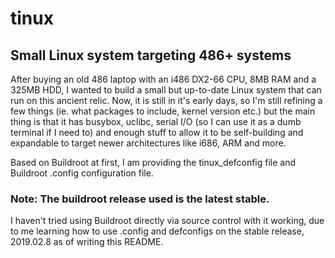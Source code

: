 # tinux
## Small Linux system targeting 486+ systems

After buying an old 486 laptop with an i486 DX2-66 CPU, 8MB RAM and a 325MB HDD, I wanted to build a small 
but up-to-date Linux system that can run on this ancient relic. Now, it is still in it's early days, so I'm still refining a few things 
(ie. what packages to include, kernel version etc.) but the main thing is that it has busybox, uclibc, serial I/O 
(so I can use it as a dumb terminal if I need to) and enough stuff to allow it to be self-building and expandable to
target newer architectures like i686, ARM and more. 
  
Based on Buildroot at first, I am providing the tinux_defconfig file and Buildroot .config configuration file.
  
### Note: The buildroot release used is the latest stable. 
I haven't tried using Buildroot directly via source control with it working, due to me learning how to use .config and defconfigs on the 
stable release, 2019.02.8 as of writing this README.   

